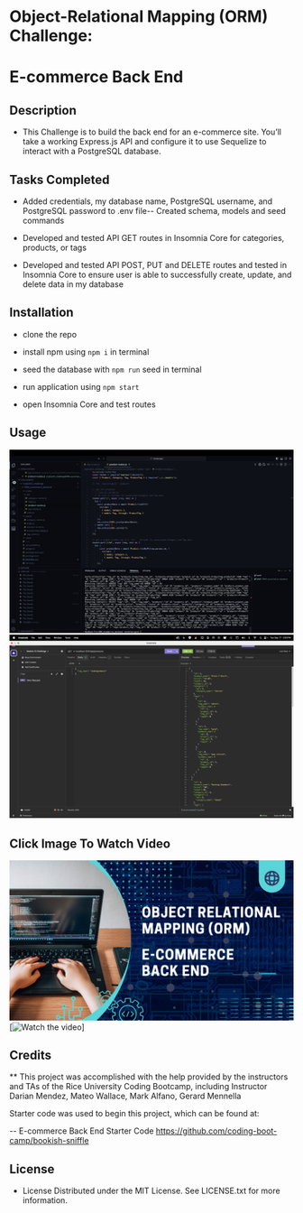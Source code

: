 # Object-Relational Mapping (ORM) Challenge:

# E-commerce Back End

## Description

- This Challenge is to build the back end for an e-commerce site. You’ll take a working Express.js API and configure it to use Sequelize to interact with a PostgreSQL database.

## Tasks Completed

- Added credentials, my database name, PostgreSQL username, and PostgreSQL password to .env file-- Created schema, models and seed commands

- Developed and tested API GET routes in Insomnia Core for categories, products, or tags

- Developed and tested API POST, PUT and DELETE routes and tested in Insomnia Core to ensure user is able to successfully create, update, and delete data in my database

## Installation

- clone the repo

- install npm using `npm i` in terminal

- seed the database with `npm run` seed in terminal

- run application using `npm start`

- open Insomnia Core and test routes

## Usage

![ORM E-commerce back end screenshot vscode](public/assets/images/module13_screenshot1.png)
![ORM E-commerce back end screenshot insomnia](public/assets/images/module13_screenshot2.png)



## Click Image To Watch Video

[![ORM E-commerce Back End Challenge](public/assets/images/module13_video.png)](https://youtu.be/strUyeMHkMQ?si=V65hXfH7HSV9diDM)
[![Watch the video](https://youtu.be/strUyeMHkMQ?si=V65hXfH7HSV9diDM)]

## Credits

\*\* This project was accomplished with the help provided by the instructors and TAs of the Rice University Coding Bootcamp, including Instructor Darian Mendez, Mateo Wallace, Mark Alfano, Gerard Mennella

Starter code was used to begin this project, which can be found at:

-- E-commerce Back End Starter Code
<https://github.com/coding-boot-camp/bookish-sniffle>

## License

- License Distributed under the MIT License. See LICENSE.txt for more information.
